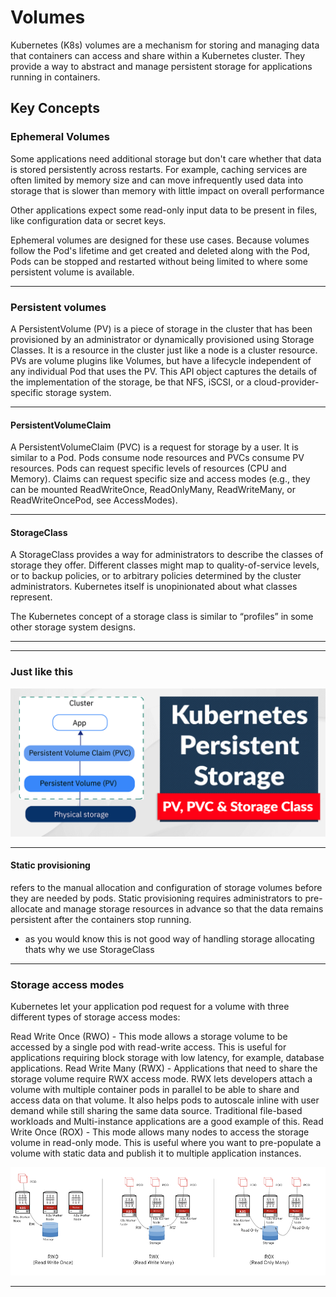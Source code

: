 # Volumes

Kubernetes (K8s) volumes are a mechanism for storing and managing data that containers can access and share within a Kubernetes cluster. They provide a way to abstract and manage persistent storage for applications running in containers. 

## Key Concepts

### Ephemeral Volumes

Some applications need additional storage but don't care whether that data is stored persistently across restarts. For example, caching services are often limited by memory size and can move infrequently used data into storage that is slower than memory with little impact on overall performance

Other applications expect some read-only input data to be present in files, like configuration data or secret keys.

Ephemeral volumes are designed for these use cases. Because volumes follow the Pod's lifetime and get created and deleted along with the Pod, Pods can be stopped and restarted without being limited to where some persistent volume is available.

---


### Persistent volumes

A PersistentVolume (PV) is a piece of storage in the cluster that has been provisioned by an administrator or dynamically provisioned using Storage Classes. It is a resource in the cluster just like a node is a cluster resource. PVs are volume plugins like Volumes, but have a lifecycle independent of any individual Pod that uses the PV. This API object captures the details of the implementation of the storage, be that NFS, iSCSI, or a cloud-provider-specific storage system.

---

#### PersistentVolumeClaim 

A PersistentVolumeClaim (PVC) is a request for storage by a user. It is similar to a Pod. Pods consume node resources and PVCs consume PV resources. Pods can request specific levels of resources (CPU and Memory). Claims can request specific size and access modes (e.g., they can be mounted ReadWriteOnce, ReadOnlyMany, ReadWriteMany, or ReadWriteOncePod, see AccessModes).

---

#### StorageClass 
A StorageClass provides a way for administrators to describe the classes of storage they offer. Different classes might map to quality-of-service levels, or to backup policies, or to arbitrary policies determined by the cluster administrators. Kubernetes itself is unopinionated about what classes represent.

The Kubernetes concept of a storage class is similar to “profiles” in some other storage system designs.

---
---
### Just like this
![Screenshot](img/2.png)

---

#### Static provisioning

refers to the manual allocation and configuration of storage volumes before they are needed by pods. Static provisioning requires administrators to pre-allocate and manage storage resources in advance so that the data remains persistent after the containers stop running.


- as you would know this is not good way of handling storage allocating thats why we use StorageClass

---

### Storage access modes
Kubernetes let your application pod request for a volume with three different types of storage access modes: 


Read Write Once (RWO) - This mode allows a storage volume to be accessed by a single pod with read-write access. This is useful for applications requiring block storage with low latency, for example, database applications.
Read Write Many (RWX) - Applications that need to share the storage volume require RWX access mode. RWX lets developers attach a volume with multiple container pods in parallel to be able to share and access data on that volume. It also helps pods to autoscale inline with user demand while still sharing the same data source. Traditional file-based workloads and Multi-instance applications are a good example of this.
Read Write Once (ROX) - This mode allows many nodes to access the storage volume in read-only mode. This is useful where you want to pre-populate a volume with static data and publish it to multiple application instances.


![Screenshot](img/3.png)

---

